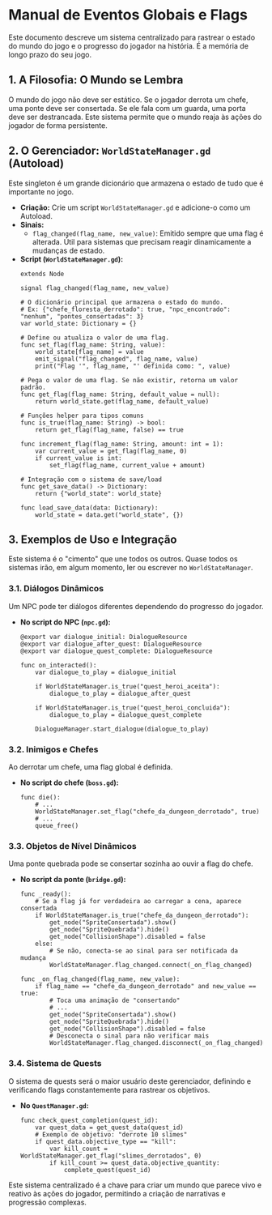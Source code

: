 # Manual de Eventos Globais e Flags

Este documento descreve um sistema centralizado para rastrear o estado do mundo do jogo e o progresso do jogador na história. É a memória de longo prazo do seu jogo.

## 1. A Filosofia: O Mundo se Lembra

O mundo do jogo não deve ser estático. Se o jogador derrota um chefe, uma ponte deve ser consertada. Se ele fala com um guarda, uma porta deve ser destrancada. Este sistema permite que o mundo reaja às ações do jogador de forma persistente.

## 2. O Gerenciador: `WorldStateManager.gd` (Autoload)

Este singleton é um grande dicionário que armazena o estado de tudo que é importante no jogo.

- **Criação:** Crie um script `WorldStateManager.gd` e adicione-o como um Autoload.
- **Sinais:**
  - `flag_changed(flag_name, new_value)`: Emitido sempre que uma flag é alterada. Útil para sistemas que precisam reagir dinamicamente a mudanças de estado.
- **Script (`WorldStateManager.gd`):**
  ```gdscript
  extends Node

  signal flag_changed(flag_name, new_value)

  # O dicionário principal que armazena o estado do mundo.
  # Ex: {"chefe_floresta_derrotado": true, "npc_encontrado": "nenhum", "pontes_consertadas": 3}
  var world_state: Dictionary = {}

  # Define ou atualiza o valor de uma flag.
  func set_flag(flag_name: String, value):
      world_state[flag_name] = value
      emit_signal("flag_changed", flag_name, value)
      print("Flag '", flag_name, "' definida como: ", value)

  # Pega o valor de uma flag. Se não existir, retorna um valor padrão.
  func get_flag(flag_name: String, default_value = null):
      return world_state.get(flag_name, default_value)

  # Funções helper para tipos comuns
  func is_true(flag_name: String) -> bool:
      return get_flag(flag_name, false) == true

  func increment_flag(flag_name: String, amount: int = 1):
      var current_value = get_flag(flag_name, 0)
      if current_value is int:
          set_flag(flag_name, current_value + amount)

  # Integração com o sistema de save/load
  func get_save_data() -> Dictionary:
      return {"world_state": world_state}

  func load_save_data(data: Dictionary):
      world_state = data.get("world_state", {})
  ```

## 3. Exemplos de Uso e Integração

Este sistema é o "cimento" que une todos os outros. Quase todos os sistemas irão, em algum momento, ler ou escrever no `WorldStateManager`.

### 3.1. Diálogos Dinâmicos
Um NPC pode ter diálogos diferentes dependendo do progresso do jogador.

- **No script do NPC (`npc.gd`):**
  ```gdscript
  @export var dialogue_initial: DialogueResource
  @export var dialogue_after_quest: DialogueResource
  @export var dialogue_quest_complete: DialogueResource

  func on_interacted():
      var dialogue_to_play = dialogue_initial
      
      if WorldStateManager.is_true("quest_heroi_aceita"):
          dialogue_to_play = dialogue_after_quest
      
      if WorldStateManager.is_true("quest_heroi_concluida"):
          dialogue_to_play = dialogue_quest_complete
          
      DialogueManager.start_dialogue(dialogue_to_play)
  ```

### 3.2. Inimigos e Chefes
Ao derrotar um chefe, uma flag global é definida.

- **No script do chefe (`boss.gd`):**
  ```gdscript
  func die():
      # ...
      WorldStateManager.set_flag("chefe_da_dungeon_derrotado", true)
      # ...
      queue_free()
  ```

### 3.3. Objetos de Nível Dinâmicos
Uma ponte quebrada pode se consertar sozinha ao ouvir a flag do chefe.

- **No script da ponte (`bridge.gd`):**
  ```gdscript
  func _ready():
      # Se a flag já for verdadeira ao carregar a cena, aparece consertada
      if WorldStateManager.is_true("chefe_da_dungeon_derrotado"):
          get_node("SpriteConsertada").show()
          get_node("SpriteQuebrada").hide()
          get_node("CollisionShape").disabled = false
      else:
          # Se não, conecta-se ao sinal para ser notificada da mudança
          WorldStateManager.flag_changed.connect(_on_flag_changed)

  func _on_flag_changed(flag_name, new_value):
      if flag_name == "chefe_da_dungeon_derrotado" and new_value == true:
          # Toca uma animação de "consertando"
          # ...
          get_node("SpriteConsertada").show()
          get_node("SpriteQuebrada").hide()
          get_node("CollisionShape").disabled = false
          # Desconecta o sinal para não verificar mais
          WorldStateManager.flag_changed.disconnect(_on_flag_changed)
  ```

### 3.4. Sistema de Quests
O sistema de quests será o maior usuário deste gerenciador, definindo e verificando flags constantemente para rastrear os objetivos.

- **No `QuestManager.gd`:**
  ```gdscript
  func check_quest_completion(quest_id):
      var quest_data = get_quest_data(quest_id)
      # Exemplo de objetivo: "derrote 10 slimes"
      if quest_data.objective_type == "kill":
          var kill_count = WorldStateManager.get_flag("slimes_derrotados", 0)
          if kill_count >= quest_data.objective_quantity:
              complete_quest(quest_id)
  ```

Este sistema centralizado é a chave para criar um mundo que parece vivo e reativo às ações do jogador, permitindo a criação de narrativas e progressão complexas.